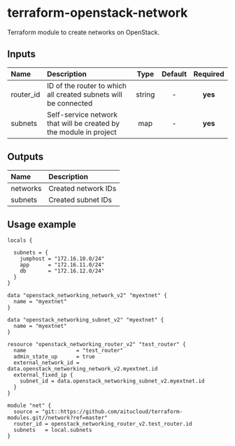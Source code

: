 # terraform-openstack-network


Terraform module to create networks on OpenStack.

## Inputs

| Name | Description | Type | Default | Required |
|:-----|:------------|:----:|:-------:|:--------:|
|router_id  | ID of the router to which all created subnets will be connected | string | - | **yes** |
|subnets  | Self-service network that will be created by the module in project | map | - | **yes** |

## Outputs

| Name | Description |
|:-----|:------------|
| networks | Created network IDs |
| subnets | Created subnet IDs |

## Usage example


```hcl
locals {

  subnets = {
    jumphost = "172.16.10.0/24"
    app      = "172.16.11.0/24"
    db       = "172.16.12.0/24"
  }
}

data "openstack_networking_network_v2" "myextnet" {
  name = "myextnet"
}

data "openstack_networking_subnet_v2" "myextnet" {
  name = "myextnet"
}

resource "openstack_networking_router_v2" "test_router" {
  name                = "test_router"
  admin_state_up      = true
  external_network_id = data.openstack_networking_network_v2.myextnet.id
  external_fixed_ip {
    subnet_id = data.openstack_networking_subnet_v2.myextnet.id
  }
}

module "net" {
  source = "git::https://github.com/aitucloud/terraform-modules.git//network?ref=master"
  router_id = openstack_networking_router_v2.test_router.id
  subnets   = local.subnets
}
```
